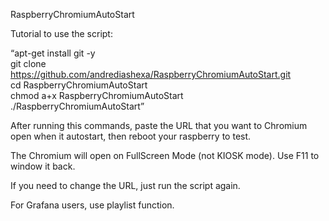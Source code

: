 RaspberryChromiumAutoStart

Tutorial to use the script:

<q>apt-get install git -y <br>
git clone https://github.com/andrediashexa/RaspberryChromiumAutoStart.git <br>
cd RaspberryChromiumAutoStart <br>
chmod a+x RaspberryChromiumAutoStart <br>
./RaspberryChromiumAutoStart</q>

After running this commands, paste the URL that you want to Chromium open when it autostart, then reboot your raspberry to test.

The Chromium will open on FullScreen Mode (not KIOSK mode). Use F11 to window it back.

If you need to change the URL, just run the script again.

For Grafana users, use playlist function.
